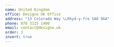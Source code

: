 ```yaml
---
name: United Kingdom
office: Designo UK Office
address: "13 Colorado Way \LRhyd-y-fro SA8 9GA"
phone: 078 3115 1400
email: contact@designo.uk
order: 3
invert: true
---
```



